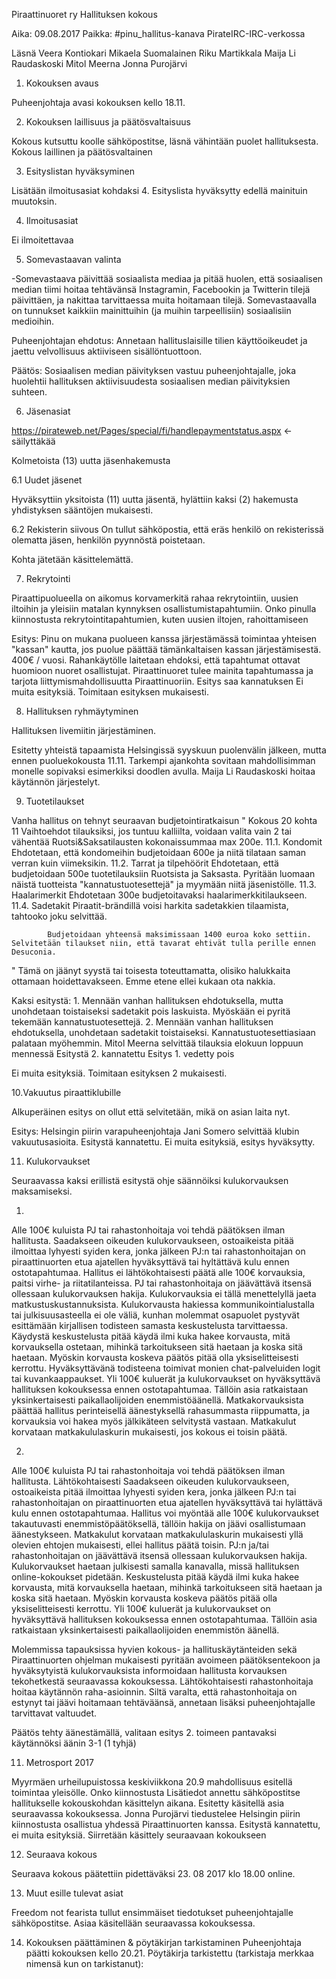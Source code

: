 Piraattinuoret ry
Hallituksen kokous

Aika:  09.08.2017
Paikka:  #pinu_hallitus-kanava PirateIRC-IRC-verkossa

Läsnä
Veera Kontiokari
Mikaela Suomalainen
Riku Martikkala
Maija Li Raudaskoski
Mitol Meerna
Jonna Purojärvi

1. Kokouksen avaus

Puheenjohtaja avasi kokouksen kello 18.11.


2. Kokouksen laillisuus ja päätösvaltaisuus

Kokous kutsuttu koolle sähköpostitse, läsnä vähintään puolet hallituksesta. Kokous laillinen ja päätösvaltainen

3. Esityslistan hyväksyminen

Lisätään ilmoitusasiat kohdaksi 4.
Esityslista hyväksytty edellä mainituin muutoksin.

4. Ilmoitusasiat

Ei ilmoitettavaa

5. Somevastaavan valinta

-Somevastaava päivittää sosiaalista mediaa ja pitää huolen, että sosiaalisen median tiimi hoitaa tehtävänsä Instagramin, Facebookin ja Twitterin tilejä päivittäen, 
ja nakittaa tarvittaessa muita hoitamaan tilejä. Somevastaavalla on tunnukset kaikkiin mainittuihin (ja muihin tarpeellisiin) sosiaalisiin medioihin.

Puheenjohtajan ehdotus: Annetaan hallituslaisille tilien käyttöoikeudet ja jaettu velvollisuus aktiiviseen sisällöntuottoon. 

Päätös: Sosiaalisen median päivityksen vastuu puheenjohtajalle, joka huolehtii hallituksen aktiivisuudesta sosiaalisen median päivityksien suhteen.

6. Jäsenasiat

https://pirateweb.net/Pages/special/fi/handlepaymentstatus.aspx <- säilyttäkää 

Kolmetoista (13) uutta jäsenhakemusta

6.1 Uudet jäsenet

Hyväksyttiin yksitoista (11) uutta jäsentä, hylättiin kaksi (2) hakemusta yhdistyksen sääntöjen mukaisesti.

6.2 Rekisterin siivous
On tullut sähköpostia, että eräs henkilö on rekisterissä olematta jäsen, henkilön pyynnöstä poistetaan.

Kohta jätetään käsittelemättä.

7. Rekrytointi

Piraattipuolueella on aikomus korvamerkitä rahaa rekrytointiin, uusien iltoihin ja yleisiin matalan kynnyksen osallistumistapahtumiin.
Onko pinulla kiinnostusta rekrytointitapahtumien, kuten uusien iltojen, rahoittamiseen 

Esitys:  Pinu on mukana puolueen kanssa järjestämässä toimintaa yhteisen "kassan" kautta, jos puolue päättää tämänkaltaisen kassan järjestämisestä. 400€ / vuosi. Rahankäytölle laitetaan ehdoksi, että tapahtumat  ottavat huomioon nuoret osallistujat. Piraattinuoret tulee mainita tapahtumassa ja tarjota liittymismahdollisuutta Piraattinuoriin.
Esitys saa kannatuksen
Ei muita esityksiä. Toimitaan esityksen mukaisesti.



8. Hallituksen ryhmäytyminen

Hallituksen livemiitin järjestäminen.

Esitetty yhteistä tapaamista Helsingissä syyskuun puolenvälin jälkeen, mutta ennen puoluekokousta 11.11. Tarkempi ajankohta sovitaan mahdollisimman monelle sopivaksi esimerkiksi doodlen avulla. Maija Li Raudaskoski hoitaa käytännön järjestelyt.

9. Tuotetilaukset

Vanha hallitus on tehnyt seuraavan budjetointiratkaisun 
"
		Kokous 20  kohta 11
		Vaihtoehdot tilauksiksi, jos tuntuu kalliilta, voidaan valita vain 2 tai vähentää Ruotsi&Saksatilausten kokonaissummaa max 200e.
		    11.1. Kondomit
		    Ehdotetaan, että kondomeihin budjetoidaan 600e ja niitä tilataan saman verran kuin viimeksikin.
		    11.2. Tarrat ja tilpehöörit
		    Ehdotetaan, että budjetoidaan 500e tuotetilauksiin Ruotsista ja Saksasta. Pyritään luomaan näistä tuotteista "kannatustuotesettejä" ja myymään niitä jäsenistölle.
		    11.3. Haalarimerkit
		    Ehdotetaan 300e budjetoitavaksi haalarimerkkitilaukseen.
		    11.4. Sadetakit
		    Piraatit-brändillä voisi harkita sadetakkien tilaamista, tahtooko joku selvittää.
		    
		    Budjetoidaan yhteensä maksimissaan 1400 euroa koko settiin. Selvitetään tilaukset niin, että tavarat ehtivät tulla perille ennen Desuconia.
"
Tämä on jäänyt syystä tai toisesta toteuttamatta, olisiko halukkaita ottamaan hoidettavakseen. Emme etene ellei kukaan ota nakkia.

Kaksi esitystä: 1. Mennään vanhan hallituksen ehdotuksella, mutta unohdetaan toistaiseksi sadetakit pois laskuista. Myöskään ei pyritä tekemään kannatustuotesettejä.
2. Mennään vanhan hallituksen ehdotuksella, unohdetaan sadetakit toistaiseksi. Kannatustuotesettiasiaan palataan myöhemmin. Mitol Meerna selvittää  tilauksia elokuun loppuun mennessä
Esitystä 2. kannatettu
Esitys 1. vedetty pois

Ei muita esityksiä. Toimitaan esityksen 2 mukaisesti.

10.Vakuutus piraattiklubille

Alkuperäinen esitys on ollut että selvitetään, mikä on asian laita nyt.

Esitys: Helsingin piirin varapuheenjohtaja Jani Somero selvittää klubin vakuutusasioita.
Esitystä kannatettu.
Ei muita esityksiä, esitys hyväksytty.



11. Kulukorvaukset

Seuraavassa kaksi erillistä esitystä ohje säännöiksi kulukorvauksen maksamiseksi.

1. 
Alle 100€ kuluista PJ tai rahastonhoitaja voi tehdä päätöksen ilman hallitusta. Saadakseen oikeuden kulukorvaukseen, ostoaikeista pitää ilmoittaa lyhyesti syiden kera, jonka
jälkeen PJ:n tai rahastonhoitajan on piraattinuorten etua ajatellen hyväksyttävä tai hyltättävä kulu ennen ostotapahtumaa. Hallitus ei lähtökohtaisesti päätä alle 100€ korvauksia, 
paitsi virhe- ja riitatilanteissa. PJ tai rahastonhoitaja on jäävättävä itsensä ollessaan kulukorvauksen hakija. Kulukorvauksia ei tällä menettelyllä jaeta matkustuskustannuksista. 
Kulukorvausta hakiessa kommunikointialustalla tai julkisuusasteella ei ole väliä, kunhan molemmat osapuolet pystyvät esittämään kirjallisen todisteen samasta keskustelusta
tarvittaessa. Käydystä keskustelusta pitää käydä ilmi kuka hakee korvausta, mitä korvauksella ostetaan, mihinkä tarkoitukseen sitä haetaan ja koska sitä haetaan. Myöskin 
korvausta koskeva päätös pitää olla yksiselitteisesti kerrottu. Hyväksyttävänä todisteena  toimivat monien chat-palveluiden logit tai kuvankaappaukset.
Yli 100€ kuluerät ja kulukorvaukset on hyväksyttävä hallituksen kokouksessa ennen ostotapahtumaa. Tällöin asia ratkaistaan yksinkertaisesti paikallaolijoiden enemmistöäänellä. 
Matkakorvauksista päättää hallitus perinteisellä äänestyksellä rahasummasta riippumatta, ja korvauksia voi hakea myös jälkikäteen selvitystä vastaan. Matkakulut korvataan 
matkakululaskurin mukaisesti, jos kokous ei toisin päätä.

2.
Alle 100€ kuluista PJ tai rahastonhoitaja voi tehdä päätöksen ilman hallitusta. Lähtökohtaisesti Saadakseen oikeuden kulukorvaukseen, ostoaikeista pitää ilmoittaa lyhyesti 
syiden kera, jonka jälkeen PJ:n tai rahastonhoitajan on piraattinuorten etua ajatellen hyväksyttävä tai hylättävä kulu ennen ostotapahtumaa. Hallitus voi myöntää alle 100€
kulukorvaukset takautuvasti enemmistöpäätöksellä, tällöin hakija on jäävi osallistumaan äänestykseen. Matkakulut korvataan matkakululaskurin mukaisesti yllä olevien ehtojen
mukaisesti, ellei hallitus päätä toisin. PJ:n ja/tai rahastonhoitajan on jäävättävä itsensä ollessaan kulukorvauksen hakija.
Kulukorvaukset haetaan julkisesti samalla kanavalla, missä hallituksen online-kokoukset pidetään. Keskustelusta pitää käydä ilmi kuka hakee korvausta, mitä korvauksella haetaan, 
mihinkä tarkoitukseen sitä haetaan ja koska sitä haetaan. Myöskin korvausta koskeva päätös pitää olla yksiselitteisesti kerrottu.
Yli 100€ kuluerät ja kulukorvaukset on hyväksyttävä hallituksen kokouksessa ennen ostotapahtumaa. Tällöin asia ratkaistaan yksinkertaisesti paikallaolijoiden enemmistön äänellä. 

Molemmissa tapauksissa hyvien kokous- ja hallituskäytänteiden sekä   Piraattinuorten ohjelman mukaisesti pyritään avoimeen päätöksentekoon ja hyväksytyistä kulukorvauksista
informoidaan hallitusta korvauksen tekohetkestä seuraavassa kokouksessa. Lähtökohtaisesti rahastonhoitaja hoitaa käytännön raha-asioinnin. Siltä varalta, että rahastonhoitaja on estynyt tai jäävi hoitamaan tehtäväänsä, annetaan lisäksi
puheenjohtajalle tarvittavat valtuudet.

Päätös tehty äänestämällä, valitaan esitys 2. toimeen pantavaksi käytännöksi äänin 3-1  (1 tyhjä)

11. Metrosport 2017

Myyrmäen urheilupuistossa keskiviikkona 20.9 mahdollisuus  esitellä toimintaa yleisölle. Onko kiinnostusta
Lisätiedot annettu sähköpostitse hallitukselle kokouskohdan käsittelyn aikana.
Esitetty käsitellä asia seuraavassa kokouksessa. Jonna Purojärvi tiedustelee Helsingin piirin kiinnostusta osallistua yhdessä Piraattinuorten kanssa.
Esitystä kannatettu, ei muita esityksiä.
Siirretään käsittely seuraavaan kokoukseen


12. Seuraava kokous

Seuraava kokous päätettiin pidettäväksi 23. 08 2017  klo 18.00 online.


13.  Muut esille tulevat asiat

Freedom not fearista tullut ensimmäiset tiedotukset puheenjohtajalle sähköpostitse. Asiaa käsitellään seuraavassa kokouksessa.

14. Kokouksen päättäminen & pöytäkirjan tarkistaminen
Puheenjohtaja         päätti kokouksen kello 20.21.
 Pöytäkirja         tarkistettu (tarkistaja merkkaa nimensä kun on tarkistanut):

